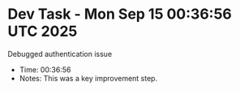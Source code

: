 # Dev Task - Mon Sep 15 00:36:56 UTC 2025
Debugged authentication issue
- Time: 00:36:56
- Notes: This was a key improvement step.

